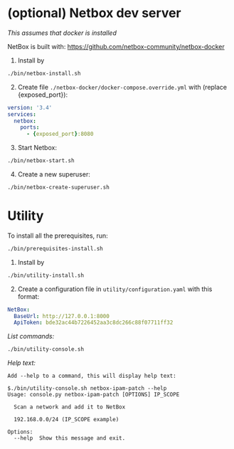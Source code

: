 # (optional) Netbox dev server
_This assumes that docker is installed_

NetBox is built with: https://github.com/netbox-community/netbox-docker

1) Install by
```bash
./bin/netbox-install.sh
```
2) Create file `./netbox-docker/docker-compose.override.yml` with (replace {exposed_port}):
```yaml
version: '3.4'
services:
  netbox:
    ports:
      - {exposed_port}:8080
```
3) Start Netbox:
```bash
./bin/netbox-start.sh
```
4) Create a new superuser:
```bash
./bin/netbox-create-superuser.sh
```

# Utility
To install all the prerequisites, run:
```bash
./bin/prerequisites-install.sh
```


1) Install by
```bash
./bin/utility-install.sh
```
2) Create a configuration file in `utility/configuration.yaml` with this format:
```yaml
NetBox:
  BaseUrl: http://127.0.0.1:8000
  ApiToken: bde32ac44b7226452aa3c8dc266c88f07711ff32
```

_List commands:_
```bash
./bin/utility-console.sh
```

_Help text:_
```text
Add --help to a command, this will display help text:

$./bin/utility-console.sh netbox-ipam-patch --help
Usage: console.py netbox-ipam-patch [OPTIONS] IP_SCOPE

  Scan a network and add it to NetBox

  192.168.0.0/24 (IP_SCOPE example)

Options:
  --help  Show this message and exit.
```
